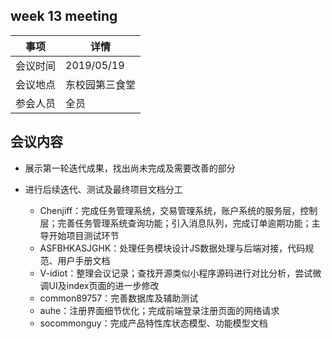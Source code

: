 ﻿## week 13 meeting
|事项|详情|  
|--|--|
|会议时间|2019/05/19|  
|会议地点|东校园第三食堂|  
|参会人员|全员|  


## 会议内容

+ 展示第一轮迭代成果，找出尚未完成及需要改善的部分

+ 进行后续迭代、测试及最终项目文档分工
    - Chenjiff：完成任务管理系统，交易管理系统，账户系统的服务层，控制层；完善任务管理系统查询功能；引入消息队列，完成订单逾期功能；主导开始项目测试环节
    - ASFBHKASJGHK：处理任务模块设计JS数据处理与后端对接，代码规范、用户手册文档
    - V-idiot：整理会议记录；查找开源类似小程序源码进行对比分析，尝试微调UI及index页面的进一步修改
    - common89757：完善数据库及辅助测试
    - auhe：注册界面细节优化；完成前端登录注册页面的网络请求
    + socommonguy：完成产品特性库状态模型、功能模型文档

